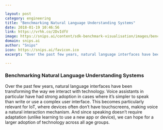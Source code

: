 ```yaml
---

layout: post
category: engineering
title: "Benchmarking Natural Language Understanding Systems"
date: 2018-01-19 10:46:56
link: https://vrhk.co/2DvIdfV
image: https://snips.ai/content/sdk-benchmark-visualisation/images/benchmark_img.png
domain: snips.ai
author: "Snips"
icon: https://snips.ai/favicon.ico
excerpt: "Over the past few years, natural language interfaces have been transforming the way we interact with technology. Voice assistants in particular have had strong adoption in cases where it’s simpler to speak than write or use a complex user interface. This becomes particularly relevant for IoT, where devices often don’t have touchscreens, making voice a natural interaction mechanism. And since speaking doesn’t require adaptation (unlike learning to use a new app or device), we can hope for a larger adoption of technology across all age groups."

---
```


### Benchmarking Natural Language Understanding Systems

Over the past few years, natural language interfaces have been transforming the way we interact with technology. Voice assistants in particular have had strong adoption in cases where it’s simpler to speak than write or use a complex user interface. This becomes particularly relevant for IoT, where devices often don’t have touchscreens, making voice a natural interaction mechanism. And since speaking doesn’t require adaptation (unlike learning to use a new app or device), we can hope for a larger adoption of technology across all age groups.